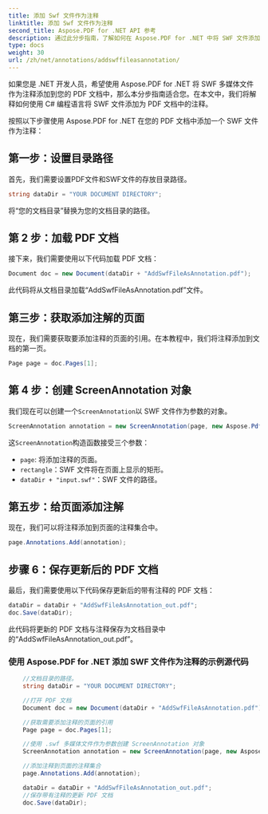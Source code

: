 ```yaml
---
title: 添加 Swf 文件作为注释
linktitle: 添加 Swf 文件作为注释
second_title: Aspose.PDF for .NET API 参考
description: 通过此分步指南，了解如何在 Aspose.PDF for .NET 中将 SWF 文件添加为注释。
type: docs
weight: 30
url: /zh/net/annotations/addswffileasannotation/
---
```

如果您是 .NET 开发人员，希望使用 Aspose.PDF for .NET 将 SWF 多媒体文件作为注释添加到您的 PDF 文档中，那么本分步指南适合您。在本文中，我们将解释如何使用 C# 编程语言将 SWF 文件添加为 PDF 文档中的注释。 

按照以下步骤使用 Aspose.PDF for .NET 在您的 PDF 文档中添加一个 SWF 文件作为注释：

## 第一步：设置目录路径

首先，我们需要设置PDF文件和SWF文件的存放目录路径。 

```csharp
string dataDir = "YOUR DOCUMENT DIRECTORY";
```

将“您的文档目录”替换为您的文档目录的路径。

## 第 2 步：加载 PDF 文档

接下来，我们需要使用以下代码加载 PDF 文档：

```csharp
Document doc = new Document(dataDir + "AddSwfFileAsAnnotation.pdf");
```

此代码将从文档目录加载“AddSwfFileAsAnnotation.pdf”文件。

## 第三步：获取添加注解的页面

现在，我们需要获取要添加注释的页面的引用。在本教程中，我们将注释添加到文档的第一页。

```csharp
Page page = doc.Pages[1];
```

## 第 4 步：创建 ScreenAnnotation 对象

我们现在可以创建一个`ScreenAnnotation`以 SWF 文件作为参数的对象。

```csharp
ScreenAnnotation annotation = new ScreenAnnotation(page, new Aspose.Pdf.Rectangle(0, 400, 600, 700), dataDir + "input.swf");
```

这`ScreenAnnotation`构造函数接受三个参数：

- `page`: 将添加注释的页面。
- `rectangle`：SWF 文件将在页面上显示的矩形。
- `dataDir + "input.swf"`：SWF 文件的路径。

## 第五步：给页面添加注解

现在，我们可以将注释添加到页面的注释集合中。

```csharp
page.Annotations.Add(annotation);
```

## 步骤 6：保存更新后的 PDF 文档

最后，我们需要使用以下代码保存更新后的带有注释的 PDF 文档：

```csharp
dataDir = dataDir + "AddSwfFileAsAnnotation_out.pdf";
doc.Save(dataDir);
```

此代码将更新的 PDF 文档与注释保存为文档目录中的“AddSwfFileAsAnnotation_out.pdf”。

### 使用 Aspose.PDF for .NET 添加 SWF 文件作为注释的示例源代码

```csharp
	//文档目录的路径。
	string dataDir = "YOUR DOCUMENT DIRECTORY";

	//打开 PDF 文档
	Document doc = new Document(dataDir + "AddSwfFileAsAnnotation.pdf");

	//获取需要添加注释的页面的引用
	Page page = doc.Pages[1];

	//使用 .swf 多媒体文件作为参数创建 ScreenAnnotation 对象
	ScreenAnnotation annotation = new ScreenAnnotation(page, new Aspose.Pdf.Rectangle(0, 400, 600, 700), dataDir + "input.swf");

	//添加注释到页面的注释集合
	page.Annotations.Add(annotation);

	dataDir = dataDir + "AddSwfFileAsAnnotation_out.pdf";
	//保存带有注释的更新 PDF 文档
	doc.Save(dataDir);
```        
